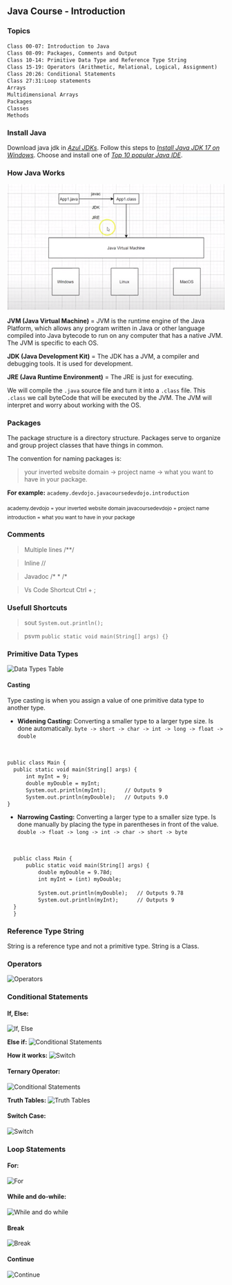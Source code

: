## Java Course - Introduction

### Topics 
>
    Class 00-07: Introduction to Java 
    Class 08-09: Packages, Comments and Output
    Class 10-14: Primitive Data Type and Reference Type String
    Class 15-19: Operators (Arithmetic, Relational, Logical, Assignment)
    Class 20:26: Conditional Statements
    Class 27:31:Loop statements
    Arrays
    Multidimensional Arrays
    Packages
    Classes
    Methods


### Install Java
Download java jdk in *[Azul JDKs](https://www.azul.com/downloads/?package=jdk)*.
Follow this steps to *[Install Java JDK 17 on Windows](https://www.youtube.com/watch?v=QekeJBShCy4)*.
Choose and install one of *[Top 10 popular Java IDE](https://www.edureka.co/blog/top-10-java-ide/)*.

### How Java Works

![Java](./assets/img/howJavaWorks.PNG)

**JVM (Java Virtual Machine)** = JVM is the runtime engine of the Java Platform, which allows any program written in Java or other language compiled into Java bytecode to run on any computer that has a native JVM. The JVM is specific to each OS.

**JDK (Java Development Kit)** = The JDK has a JVM, a compiler and debugging tools. It is used for development.

**JRE (Java Runtime Environment)** = The JRE is just for executing.

We will compile the `.java` source file and turn it into a `.class` file. This `.class` we call byteCode that will be executed by the JVM. The JVM will interpret and worry about working with the OS.

### Packages
The package structure is a directory structure. Packages serve to organize and group project classes that have things in common.

The convention for naming packages is:
> your inverted website domain -> project name -> what you want to have in your package.

**For example:** 
`academy.devdojo.javacoursedevdojo.introduction`
 
<sub>academy.devdojo = your inverted website domain
javacoursedevdojo = project name
introduction =  what you want to have in your package</sub>

### Comments
> Multiple lines
/**/ 

> Inline
// 

> Javadoc
/* * /* 

> Vs Code Shortcut 
Ctrl + ;

### Usefull Shortcuts
> sout
    `System.out.println();`

> psvm
    `public static void main(String[] args) {}`

### Primitive Data Types
![Data Types Table](http://3.bp.blogspot.com/-KmFAkdqT9zQ/VgK_r-KU8aI/AAAAAAAAIik/KbW2AghUtqE/s1600/Java+Tutorial+-+Java+Data+Types+%2528Table%2529.jpg)

#### Casting
Type casting is when you assign a value of one primitive data type to another type.

- **Widening Casting:**
Converting a smaller type to a larger type size. Is done automatically.
`byte -> short -> char -> int -> long -> float -> double`
</br>

  ``` 
  public class Main {
    public static void main(String[] args) {
        int myInt = 9;
        double myDouble = myInt;
        System.out.println(myInt);      // Outputs 9
        System.out.println(myDouble);   // Outputs 9.0
  }
   ```

- **Narrowing Casting:**
Converting a larger type to a smaller size type. Is done manually by placing the type in parentheses in front of the value.
`double -> float -> long -> int -> char -> short -> byte`
</br>

  ``` 
    public class Main {
        public static void main(String[] args) {
            double myDouble = 9.78d;
            int myInt = (int) myDouble;

            System.out.println(myDouble);   // Outputs 9.78
            System.out.println(myInt);      // Outputs 9
    }
    }
   ```
### Reference Type String

String is a reference type and not a primitive type. String is a Class.

### Operators
![Operators](https://javagoal.com/wp-content/uploads/2019/10/21.png)

### Conditional Statements

#### If, Else:
![If, Else](https://www.kirupa.com/cdn-cgi/mirage/5b98c9bce50d51371353da0e31e357abd3025ffac26c90d1618f0ab762e089ed/1280/html5/images/if_else_200_v2.png)

**Else if:** 
![Conditional Statements](https://www.examtray.com/sites/default/files/2019-06/java-if-else-if-control-statements-syntax.jpg)

**How it works:**
![Switch](https://cdn.programiz.com/sites/tutorial2program/files/java-if-else-if-statement.png)

#### Ternary Operator: 
![Conditional Statements](https://media.geeksforgeeks.org/wp-content/uploads/20191122171059/Conditional-or-Ternary-Operator-__-in-Java.jpg)

**Truth Tables:**
![Truth Tables](https://content.codecademy.com/practice/art-for-practice/new-pngs/Boolean-operators-dk.png)

#### Switch Case:
![Switch](https://xperti.io/blogs/wp-content/uploads/2021/06/SwitchCaseStatement.png)


### Loop Statements

#### For:
![For](https://introcs.cs.princeton.edu/java/11cheatsheet/images/for.png)

#### While and do-while:
![While and do while](https://studyopedia.com/wp-content/uploads/2018/05/Difference-between-while-and-do-while-loop-in-Java.png)

#### Break
![Break](https://howtodoinjava.com/wp-content/uploads/2023/01/Java-break-keyword.svg)

#### Continue
![Continue](https://www.scientecheasy.com/wp-content/uploads/2021/05/java-continue-statement.png)
